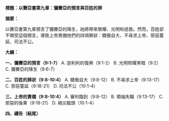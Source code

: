 **標題：以賽亞書第九章：彌賽亞的預言與百姓的罪**

**摘要：**

以賽亞書第九章預言了彌賽亞的降生，祂將帶來榮耀、光明和拯救。然而，百姓卻不領受這個預言，導致上帝責備他們的四項罪狀：驕傲自大、不尋求上帝、邪惡蔓延、司法不公。

**大綱：**

**一、彌賽亞的預言（9:1-7）**
    A. 迦利利的復興（9:1-2）
    B. 光明照耀黑暗（9:2）
    C. 彌賽亞的降生（9:6-7）

**二、百姓的罪狀（9:8-10:4）**
    A. 驕傲自大（9:8-12）
    B. 不尋求上帝（9:13-17）
    C. 邪惡蔓延（9:18-21）
    D. 司法不公（10:1-4）

**三、上帝的責備（9:8-10:4）**
    A. 審判臨到（9:8-12）
    B. 領袖失職（9:13-17）
    C. 邪惡的後果（9:18-21）
    D. 禍災臨頭（10:1-4）

**四、禱告（結尾）**